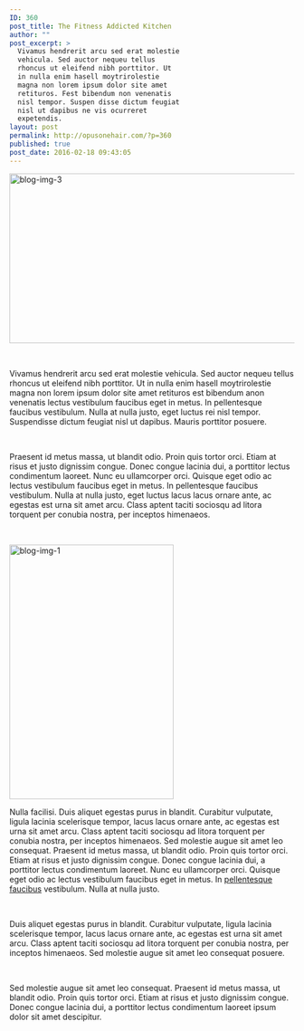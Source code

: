 ```yaml
---
ID: 360
post_title: The Fitness Addicted Kitchen
author: ""
post_excerpt: >
  Vivamus hendrerit arcu sed erat molestie
  vehicula. Sed auctor nequeu tellus
  rhoncus ut eleifend nibh porttitor. Ut
  in nulla enim hasell moytrirolestie
  magna non lorem ipsum dolor site amet
  retituros. Fest bibendum non venenatis
  nisl tempor. Suspen disse dictum feugiat
  nisl ut dapibus ne vis ocurreret
  expetendis.
layout: post
permalink: http://opusonehair.com/?p=360
published: true
post_date: 2016-02-18 09:43:05
---
```

<img class="alignnone wp-image-356 size-full" src="http://opusonehair.com/wp-content/uploads/2016/04/blog-img-3.jpg" alt="blog-img-3" width="769" height="300" />

&nbsp;

Vivamus hendrerit arcu sed erat molestie vehicula. Sed auctor nequeu tellus rhoncus ut eleifend nibh porttitor. Ut in nulla enim hasell moytrirolestie magna non lorem ipsum dolor site amet retituros est bibendum anon venenatis lectus vestibulum faucibus eget in metus. In pellentesque faucibus vestibulum. Nulla at nulla justo, eget luctus rei nisl tempor. Suspendisse dictum feugiat nisl ut dapibus. Mauris porttitor posuere.

&nbsp;

Praesent id metus massa, ut blandit odio. Proin quis tortor orci. Etiam at risus et justo dignissim congue. Donec congue lacinia dui, a porttitor lectus condimentum laoreet. Nunc eu ullamcorper orci. Quisque eget odio ac lectus vestibulum faucibus eget in metus. In pellentesque faucibus vestibulum. Nulla at nulla justo, eget luctus lacus lacus ornare ante, ac egestas est urna sit amet arcu. Class aptent taciti sociosqu ad litora torquent per conubia nostra, per inceptos himenaeos.

&nbsp;

<img class="alignleft wp-image-354 size-full" style="margin-left: 0px; margin-right: 50px;" src="http://opusonehair.com/wp-content/uploads/2016/04/blog-img-1.jpg" alt="blog-img-1" width="290" height="450" />

Nulla facilisi. Duis aliquet egestas purus in blandit. Curabitur vulputate, ligula lacinia scelerisque tempor, lacus lacus ornare ante, ac egestas est urna sit amet arcu. Class aptent taciti sociosqu ad litora torquent per conubia nostra, per inceptos himenaeos. Sed molestie augue sit amet leo consequat. Praesent id metus massa, ut blandit odio. Proin quis tortor orci. Etiam at risus et justo dignissim congue. Donec congue lacinia dui, a porttitor lectus condimentum laoreet. Nunc eu ullamcorper orci. Quisque eget odio ac lectus vestibulum faucibus eget in metus. In <a href="#">pellentesque faucibus</a> vestibulum. Nulla at nulla justo.

&nbsp;

Duis aliquet egestas purus in blandit. Curabitur vulputate, ligula lacinia scelerisque tempor, lacus lacus ornare ante, ac egestas est urna sit amet arcu. Class aptent taciti sociosqu ad litora torquent per conubia nostra, per inceptos himenaeos. Sed molestie augue sit amet leo consequat posuere.

&nbsp;

Sed molestie augue sit amet leo consequat. Praesent id metus massa, ut blandit odio. Proin quis tortor orci. Etiam at risus et justo dignissim congue. Donec congue lacinia dui, a porttitor lectus condimentum laoreet ipsum dolor sit amet descipitur.